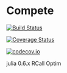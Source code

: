 # Compete

[![Build Status](https://travis-ci.org/ignacioq/Compete.jl.svg?branch=master)](https://travis-ci.org/ignacioq/Compete.jl)

[![Coverage Status](https://coveralls.io/repos/ignacioq/Compete.jl/badge.svg?branch=master&service=github)](https://coveralls.io/github/ignacioq/Compete.jl?branch=master)

[![codecov.io](http://codecov.io/github/ignacioq/Compete.jl/coverage.svg?branch=master)](http://codecov.io/github/ignacioq/Compete.jl?branch=master)

julia 0.6.x
RCall
Optim
